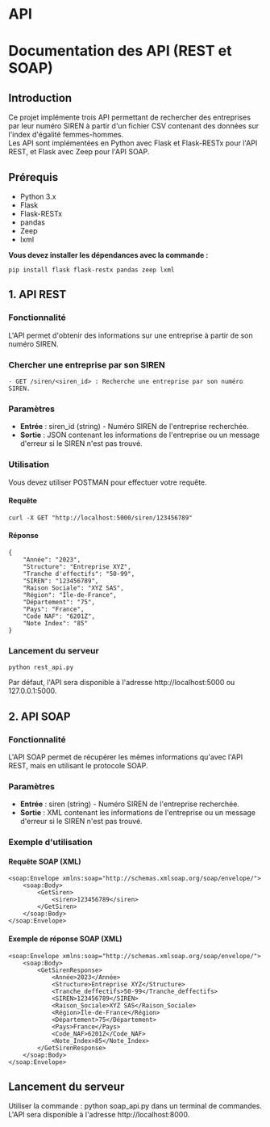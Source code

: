 # API

# Documentation des API (REST et SOAP)

## Introduction

Ce projet implémente trois API permettant de rechercher des entreprises par leur numéro SIREN à partir d'un fichier CSV contenant des données sur l'index d'égalité femmes-hommes.  
Les API sont implémentées en Python avec Flask et Flask-RESTx pour l'API REST, et Flask avec Zeep pour l'API SOAP.

## Prérequis

- Python 3.x
- Flask
- Flask-RESTx
- pandas
- Zeep
- lxml

**Vous devez installer les dépendances avec la commande :**

```
pip install flask flask-restx pandas zeep lxml

```

## 1\. API REST

### Fonctionnalité

L'API permet d'obtenir des informations sur une entreprise à partir de son numéro SIREN.

### Chercher une entreprise par son SIREN

```
- GET /siren/<siren_id> : Recherche une entreprise par son numéro SIREN.
```

### Paramètres

- **Entrée** : siren_id (string) - Numéro SIREN de l'entreprise recherchée.
- **Sortie** : JSON contenant les informations de l'entreprise ou un message d'erreur si le SIREN n'est pas trouvé.

### Utilisation

Vous devez utiliser POSTMAN pour effectuer votre requête.

#### Requête

```
curl -X GET "http://localhost:5000/siren/123456789"
```

#### Réponse

```
{
    "Année": "2023",
    "Structure": "Entreprise XYZ",
    "Tranche d'effectifs": "50-99",
    "SIREN": "123456789",
    "Raison Sociale": "XYZ SAS",
    "Région": "Île-de-France",
    "Département": "75",
    "Pays": "France",
    "Code NAF": "6201Z",
    "Note Index": "85"
}
```

### Lancement du serveur

```
python rest_api.py
```

Par défaut, l'API sera disponible à l'adresse http://localhost:5000 ou 127.0.0.1:5000.

## 2\. API SOAP

### Fonctionnalité

L'API SOAP permet de récupérer les mêmes informations qu'avec l'API REST, mais en utilisant le protocole SOAP.

### Paramètres

- **Entrée** : siren (string) - Numéro SIREN de l'entreprise recherchée.
- **Sortie** : XML contenant les informations de l'entreprise ou un message d'erreur si le SIREN n'est pas trouvé.

### Exemple d'utilisation

#### Requête SOAP (XML)

```
<soap:Envelope xmlns:soap="http://schemas.xmlsoap.org/soap/envelope/">
    <soap:Body>
        <GetSiren>
            <siren>123456789</siren>
        </GetSiren>
    </soap:Body>
</soap:Envelope>
```

#### Exemple de réponse SOAP (XML)

```
<soap:Envelope xmlns:soap="http://schemas.xmlsoap.org/soap/envelope/">
    <soap:Body>
        <GetSirenResponse>
            <Année>2023</Année>
            <Structure>Entreprise XYZ</Structure>
            <Tranche_deffectifs>50-99</Tranche_deffectifs>
            <SIREN>123456789</SIREN>
            <Raison_Sociale>XYZ SAS</Raison_Sociale>
            <Région>Île-de-France</Région>
            <Département>75</Département>
            <Pays>France</Pays>
            <Code_NAF>6201Z</Code_NAF>
            <Note_Index>85</Note_Index>
        </GetSirenResponse>
    </soap:Body>
</soap:Envelope>
```

## Lancement du serveur

Utiliser la commande : python soap_api.py dans un terminal de commandes.  
L'API sera disponible à l'adresse http://localhost:8000.

&nbsp;
